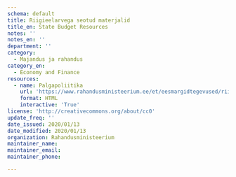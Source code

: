 ```yaml
---
schema: default
title: Riigieelarvega seotud materjalid
title_en: State Budget Resources
notes: ''
notes_en: ''
department: ''
category:
  - Majandus ja rahandus
category_en:
  - Economy and Finance
resources:
  - name: Palgapoliitika
    url: 'https://www.rahandusministeerium.ee/et/eesmargidtegevused/riigieelarve-ja-majandus/riigieelarve-ja-majandusulevaated'
    format: HTML
    interactive: 'True'
license: 'http://creativecommons.org/about/cc0'
update_freq: ''
date_issued: 2020/01/13
date_modified: 2020/01/13
organization: Rahandusministeerium
maintainer_name: 
maintainer_email: 
maintainer_phone:

---
```


